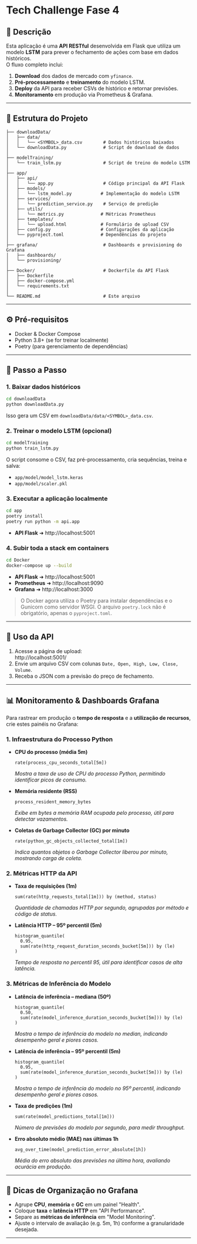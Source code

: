# Tech Challenge Fase 4

## 📖 Descrição
Esta aplicação é uma **API RESTful** desenvolvida em Flask que utiliza um modelo **LSTM** para prever o fechamento de ações com base em dados históricos.  
O fluxo completo inclui:  
1. **Download** dos dados de mercado com `yfinance`.  
2. **Pré-processamento** e **treinamento** do modelo LSTM.  
3. **Deploy** da API para receber CSVs de histórico e retornar previsões.  
4. **Monitoramento** em produção via Prometheus & Grafana.

---

## 📂 Estrutura do Projeto

```text
├── downloadData/
│   ├── data/
│   │   └── <SYMBOL>_data.csv        # Dados históricos baixados
│   └── downloadData.py              # Script de download de dados
│
├── modelTraining/
│   └── train_lstm.py                # Script de treino do modelo LSTM
│
├── app/
│   ├── api/
│   │   └── app.py                   # Código principal da API Flask
│   ├── models/
│   │   └── lstm_model.py           # Implementação do modelo LSTM
│   ├── services/
│   │   └── prediction_service.py    # Serviço de predição
│   ├── utils/
│   │   └── metrics.py              # Métricas Prometheus
│   ├── templates/
│   │   └── upload.html             # Formulário de upload CSV
│   ├── config.py                   # Configurações da aplicação
│   └── pyproject.toml              # Dependências do projeto
│
├── grafana/                         # Dashboards e provisioning do Grafana
│   ├── dashboards/
│   └── provisioning/
│
├── Docker/                          # Dockerfile da API Flask
│   ├── Dockerfile
│   ├── docker-compose.yml
│   └── requirements.txt
│
└── README.md                        # Este arquivo
```

---

## ⚙️ Pré-requisitos
- Docker & Docker Compose  
- Python 3.8+ (se for treinar localmente)
- Poetry (para gerenciamento de dependências)

---

## 🚀 Passo a Passo

### 1. Baixar dados históricos
```bash
cd downloadData
python downloadData.py
```
Isso gera um CSV em `downloadData/data/<SYMBOL>_data.csv`.

### 2. Treinar o modelo LSTM (opcional)
```bash
cd modelTraining
python train_lstm.py
```
O script consome o CSV, faz pré-processamento, cria sequências, treina e salva:
- `app/model/model_lstm.keras`  
- `app/model/scaler.pkl`

### 3. Executar a aplicação localmente
```bash
cd app
poetry install
poetry run python -m api.app
```
- **API Flask** ➜ http://localhost:5001

### 4. Subir toda a stack em containers
```bash
cd Docker
docker-compose up --build
```
- **API Flask** ➜ http://localhost:5001  
- **Prometheus** ➜ http://localhost:9090  
- **Grafana** ➜ http://localhost:3000  

> O Docker agora utiliza o Poetry para instalar dependências e o Gunicorn como servidor WSGI. O arquivo `poetry.lock` não é obrigatório, apenas o `pyproject.toml`.

---

## 📡 Uso da API

1. Acesse a página de upload:  
   http://localhost:5001/  
2. Envie um arquivo CSV com colunas `Date, Open, High, Low, Close, Volume`.  
3. Receba o JSON com a previsão do preço de fechamento.

---

## 📊 Monitoramento & Dashboards Grafana

Para rastrear em produção o **tempo de resposta** e a **utilização de recursos**, crie estes painéis no Grafana:

### 1. Infraestrutura do Processo Python
- **CPU do processo (média 5m)**
  ```promql
  rate(process_cpu_seconds_total[5m])
  ```

   *Mostra a taxa de uso de CPU do processo Python, permitindo identificar picos de consumo.*

- **Memória residente (RSS)**
  ```promql
  process_resident_memory_bytes
  ```

  *Exibe em bytes a memória RAM ocupada pelo processo, útil para detectar vazamentos.*

- **Coletas de Garbage Collector (GC) por minuto**
  ```promql
  rate(python_gc_objects_collected_total[1m])
  ```

  *Indica quantos objetos o Garbage Collector liberou por minuto, mostrando carga de coleta.*

### 2. Métricas HTTP da API
- **Taxa de requisições (1m)**
  ```promql
  sum(rate(http_requests_total[1m])) by (method, status)
  ```

  *Quantidade de chamadas HTTP por segundo, agrupadas por método e código de status.*

- **Latência HTTP – 95º percentil (5m)**
  ```promql
  histogram_quantile(
    0.95,
    sum(rate(http_request_duration_seconds_bucket[5m])) by (le)
  )
  ```

  *Tempo de resposta no percentil 95, útil para identificar casos de alta latência.*

### 3. Métricas de Inferência do Modelo
- **Latência de inferência – mediana (50º)**
  ```promql
  histogram_quantile(
    0.50,
    sum(rate(model_inference_duration_seconds_bucket[5m])) by (le)
  )
  ```

  *Mostra o tempo de inferência do modelo no median, indicando desempenho geral e piores casos.*

- **Latência de inferência – 95º percentil (5m)**
  ```promql
  histogram_quantile(
    0.95,
    sum(rate(model_inference_duration_seconds_bucket[5m])) by (le)
  )
  ```

  *Mostra o tempo de inferência do modelo no 95º percentil, indicando desempenho geral e piores casos.*

- **Taxa de predições (1m)**
  ```promql
  sum(rate(model_predictions_total[1m]))
  ```

  *Número de previsões do modelo por segundo, para medir throughput.*

- **Erro absoluto médio (MAE) nas últimas 1h**
  ```promql
  avg_over_time(model_prediction_error_absolute[1h])
  ```

  *Média do erro absoluto das previsões na última hora, avaliando acurácia em produção.*

---

## 📝 Dicas de Organização no Grafana
- Agrupe **CPU**, **memória** e **GC** em um painel "Health".  
- Coloque **taxa** e **latência HTTP** em "API Performance".  
- Separe as **métricas de inferência** em "Model Monitoring".  
- Ajuste o intervalo de avaliação (e.g. 5m, 1h) conforme a granularidade desejada.

---
